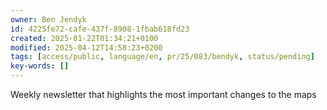 ```yaml
---
owner: Ben Jendyk
id: 4225fe72-cafe-437f-8908-1fbab618fd23
created: 2025-01-22T01:34:21+0100
modified: 2025-04-12T14:58:23+0200
tags: [access/public, language/en, pr/25/083/bendyk, status/pending]
key-words: []
---
```


Weekly newsletter that highlights the most important changes to the maps